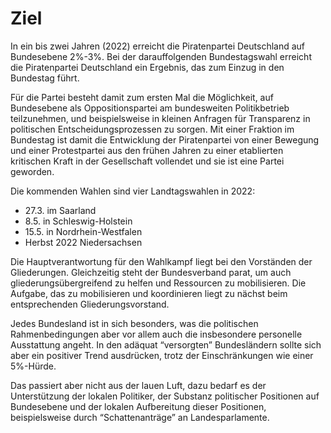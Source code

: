# Ziel

In ein bis zwei Jahren \(2022\) erreicht die Piratenpartei Deutschland auf Bundesebene 2%-3%. Bei der darauffolgenden Bundestagswahl erreicht die Piratenpartei Deutschland ein Ergebnis, das zum Einzug in den Bundestag führt.

Für die Partei besteht damit zum ersten Mal die Möglichkeit, auf Bundesebene als Oppositionspartei am bundesweiten Politikbetrieb teilzunehmen, und beispielsweise in kleinen Anfragen für Transparenz in politischen Entscheidungsprozessen zu sorgen. Mit einer Fraktion im Bundestag ist damit die Entwicklung der Piratenpartei von einer Bewegung und einer Protestpartei aus den frühen Jahren zu einer etablierten kritischen Kraft in der Gesellschaft vollendet und sie ist eine Partei geworden.

Die kommenden Wahlen sind vier Landtagswahlen in 2022:
- 27.3. im Saarland
- 8.5. in Schleswig-Holstein
- 15.5. in Nordrhein-Westfalen
- Herbst 2022 Niedersachsen  

Die Hauptverantwortung für den Wahlkampf liegt bei den Vorständen der Gliederungen. Gleichzeitig steht der Bundesverband parat, um auch gliederungsübergreifend zu helfen und Ressourcen zu mobilisieren. Die Aufgabe, das zu mobilisieren und koordinieren liegt zu nächst beim entsprechenden Gliederungsvorstand.

Jedes Bundesland ist in sich besonders, was die politischen Rahmenbedingungen aber vor allem auch die insbesondere personelle Ausstattung angeht. In den adäquat “versorgten” Bundesländern sollte sich aber ein positiver Trend ausdrücken, trotz der Einschränkungen wie einer 5%-Hürde.

Das passiert aber nicht aus der lauen Luft, dazu bedarf es der Unterstützung der lokalen Politiker, der Substanz politischer Positionen auf Bundesebene und der lokalen Aufbereitung dieser Positionen, beispielsweise durch “Schattenanträge” an Landesparlamente.
